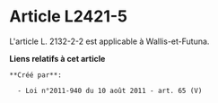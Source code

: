 # Article L2421-5

L'article L. 2132-2-2 est applicable à Wallis-et-Futuna.

**Liens relatifs à cet article**

	**Créé par**:

	  - Loi n°2011-940 du 10 août 2011 - art. 65 (V)
